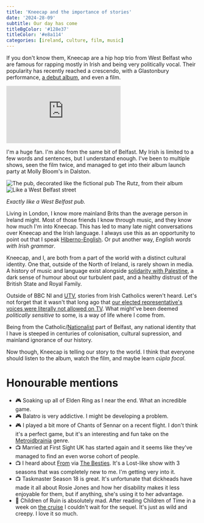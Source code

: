 ```yaml
---
title: 'Kneecap and the importance of stories'
date: '2024-28-09'
subtitle: Our day has come
titleBgColor: '#128e37'
titleColor: '#e8a114'
categories: [ireland, culture, film, music]
---
```


If you don't know them, Kneecap are a hip hop trio from West Belfast who are famous for rapping mostly in Irish and being very politically vocal. Their popularity has recently reached a crescendo, with a Glastonbury performance, [a debut album](https://open.spotify.com/album/6Wt3uI8G0yhXSvC0jAl9Cg?si=UkD9sKT5Rbm6vjEx0e9jrA), and even a film.

<iframe  src="https://www.youtube.com/embed/FFYfp-hKxZQ?si=-wATwCpswPnj4Wkp" title="YouTube video player" frameborder="0" allow="accelerometer; autoplay; clipboard-write; encrypted-media; gyroscope; picture-in-picture; web-share" referrerpolicy="strict-origin-when-cross-origin" allowfullscreen></iframe>

I'm a huge fan. I'm also from the same bit of Belfast. My Irish is limited to a few words and sentences, but I understand enough. I've been to multiple shows, seen the film twice, and managed to get into their album launch party at Molly Bloom's in Dalston.

![The pub, decorated like the fictional pub The Rutz, from their album](/images/blog/kneecap-and-language/front.jpeg)
![Like a West Belfast street](/images/blog/kneecap-and-language/flags.jpeg)

_Exactly like a West Belfast pub._

Living in London, I know more mainland Brits than the average person in Ireland might. Most of those friends I know through music, and they know how much I'm into Kneecap. This has led to many late night conversations over Kneecap and the Irish language. I always use this as an opportunity to point out that I speak [Hiberno-English](https://en.wikipedia.org/w/index.php?title=Hiberno-English&useskin=vector). Or put another way, _English words with Irish grammar_.

Kneecap, and I, are both from a part of the world with a distinct cultural identity. One that, outside of the North of Ireland, is rarely shown in media. A history of music and language exist alongside [solidarity with Palestine](https://edition.cnn.com/2024/03/29/middleeast/why-ireland-is-the-most-pro-palestinian-nation-in-europe-mime-intl/index.html), a dark sense of humour about our turbulent past, and a healthy distrust of the British State and Royal Family.

Outside of BBC NI and [UTV](https://en.wikipedia.org/wiki/UTV_(TV_channel)?useskin=vector), stories from Irish Catholics weren't heard. Let's not forget that it wasn't that long ago that [our elected representative's voices were literally not allowed on TV](https://en.wikipedia.org/wiki/1988%E2%80%931994_British_broadcasting_voice_restrictions?useskin=vector). What might've been deemed _politically sensitive_ to some, is a way of life where I come from.

Being from the Catholic/[Nationalist](https://en.wikipedia.org/wiki/Irish_nationalism?useskin=vector#Northern_Ireland) part of Belfast, any national identity that I have is steeped in centuries of colonisation, cultural supression, and mainland ignorance of our history.

Now though, Kneecap is telling our story to the world. I think that everyone should listen to the album, watch the film, and maybe learn _cúpla focal_.

# Honourable mentions

- 🎮 Soaking up all of Elden Ring as I near the end. What an incredible game.
- 🎮 Balatro is very addictive. I might be developing a problem.
- 🎮 I played a bit more of Chants of Sennar on a recent flight. I don't think it's a perfect game, but it's an interesting and fun take on the [Metroidbrainia](https://www.nintendolife.com/features/what-the-heck-is-a-metroidbrainia-introducing-the-newest-genre-on-the-block) genre.
- 📺 Married at First Sight UK has started again and it seems like they've managed to find an even worse cohort of people.
- 📺 I heard about [From](https://www.youtube.com/watch?v=pDHqAj4eJcM) via [The Besties](https://www.themcelroy.family/besties). It's a Lost-like show with 3 seasons that was completely new to me. I'm getting very into it.
- 📺 Taskmaster Season 18 is great. It's unfortunate that dickheads have made it all about Rosie Jones and how her disability makes it less enjoyable for them, but if anything, she's using it to her advantage.
- 📖 Children of Ruin is absolutely mad. After reading Children of Time in a week on [the cruise](/blog/cruisenotes) I couldn't wait for the sequel. It's just as wild and creepy. I love it so much.
